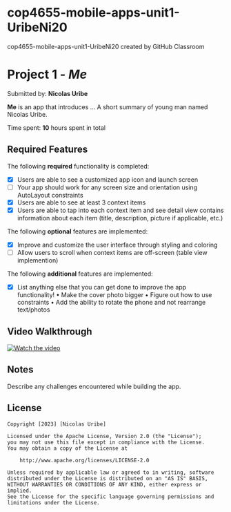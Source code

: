 # cop4655-mobile-apps-unit1-UribeNi20
cop4655-mobile-apps-unit1-UribeNi20 created by GitHub Classroom
# Project 1 - *Me*

Submitted by: **Nicolas Uribe**

**Me** is an app that introduces ... A short summary of young man named Nicolas Uribe. 

Time spent: **10** hours spent in total

## Required Features

The following **required** functionality is completed:

- [X] Users are able to see a customized app icon and launch screen
- [ ] Your app should work for any screen size and orientation using AutoLayout constraints
- [X] Users are able to see at least 3 context items
- [X] Users are able to tap into each context item and see detail view contains information about each item (title, description, picture if applicable, etc.)
 
The following **optional** features are implemented:

- [X] Improve and customize the user interface through styling and coloring
- [ ] Allow users to scroll when context items are off-screen (table view implemention)

The following **additional** features are implemented:

- [X] List anything else that you can get done to improve the app functionality!
	• Make the cover photo bigger
	• Figure out how to use constraints
	• Add the ability to rotate the phone and not rearrange text/photos

## Video Walkthrough

[![Watch the video](https://i.imgur.com/0kb50h0.png)](https://youtu.be/Z1DqsGmzOSs?si=R1RbPq1MniScjJ5c)

## Notes

Describe any challenges encountered while building the app.

## License

    Copyright [2023] [Nicolas Uribe]

    Licensed under the Apache License, Version 2.0 (the "License");
    you may not use this file except in compliance with the License.
    You may obtain a copy of the License at

        http://www.apache.org/licenses/LICENSE-2.0

    Unless required by applicable law or agreed to in writing, software
    distributed under the License is distributed on an "AS IS" BASIS,
    WITHOUT WARRANTIES OR CONDITIONS OF ANY KIND, either express or implied.
    See the License for the specific language governing permissions and
    limitations under the License.
